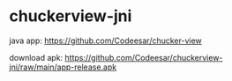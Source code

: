 # chuckerview-jni

java app: https://github.com/Codeesar/chucker-view

download apk: https://github.com/Codeesar/chuckerview-jni/raw/main/app-release.apk
